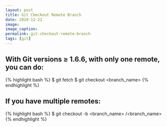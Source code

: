 ```yaml
---
layout: post
title: Git Checkout Remote Branch
date: 2020-12-22
image:
image_caption:
permalink: git-checkout-remote-branch
tags: [git]
---
```


## With Git versions ≥ 1.6.6, with only one remote, you can do:

{% highlight bash %}
  $ git fetch
  $ git checkout <branch_name>
{% endhighlight %}

## If you have multiple remotes:

{% highlight bash %}
  $ git checkout -b <branch_name> <remote>/<branch_name>
{% endhighlight %}
